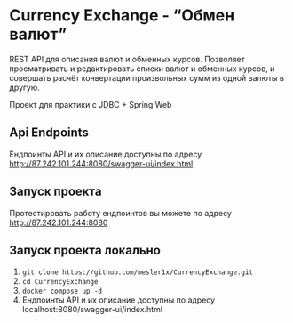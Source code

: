 # Currency Exchange - “Обмен валют”


REST API для описания валют и обменных курсов. Позволяет просматривать и редактировать списки валют и
обменных курсов, и совершать расчёт конвертации произвольных сумм из одной валюты в другую.

Проект для практики с JDBC + Spring Web

## Api Endpoints

Ендпоинты API и их описание доступны по адресу http://87.242.101.244:8080/swagger-ui/index.html

## Запуск проекта

Протестировать работу ендпоинтов вы можете по адресу http://87.242.101.244:8080

## Запуск проекта локально

1) ```git clone https://github.com/mesler1x/CurrencyExchange.git``` 
2) ```cd CurrencyExchange```
3) ```docker compose up -d```
4) Ендпоинты API и их описание доступны по адресу localhost:8080/swagger-ui/index.html
